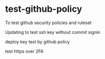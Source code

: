 # test-github-policy
To test github security policies and ruleset

Updating to test ssh key without commit signin


deploy key test by github policy

test https over 2FA
